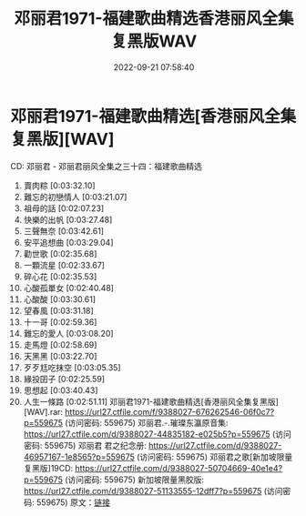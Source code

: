 ﻿---
title: 邓丽君1971-福建歌曲精选香港丽风全集复黑版WAV
date: 2022-09-21 07:58:40
categories: WAV车载音乐、镜像
tags: 华语中文
---
# 邓丽君1971-福建歌曲精选[香港丽风全集复黑版][WAV]

CD: 邓丽君 - 邓丽君丽风全集之三十四：福建歌曲精选
01. 賣肉粽
[0:03:32.10]
02. 難忘的初戀情人
[0:03:21.07]
03. 祖母的話
[0:02:07.23]
04. 快樂的出帆
[0:03:27.48]
05. 三聲無奈
[0:03:42.61]
06. 安平追想曲
[0:03:29.04]
07. 勸世歌
[0:02:35.68]
08. 一顆流星
[0:02:33.67]
09. 碎心花
[0:02:35.53]
10. 心酸孤單女
[0:02:40.48]
11. 心酸酸
[0:03:30.61]
12. 望春風
[0:03:31.18]
13. 十一哥
[0:02:59.36]
14. 難忘的愛人
[0:03:08.20]
15. 走馬燈
[0:02:58.69]
16. 天黑黑
[0:03:22.70]
17. 歹歹尪吃抹空
[0:03:05.35]
18. 緣投囝子
[0:02:25.59]
19. 思想起
[0:03:40.43]
20. 人生一條路
[0:02:51.11]
邓丽君1971-福建歌曲精选[香港丽风全集复黑版][WAV].rar:
https://url27.ctfile.com/f/9388027-676262546-06f0c7?p=559675
(访问密码: 559675)
邓丽君.-.璀璨东瀛原音集: https://url27.ctfile.com/d/9388027-44835182-e025b5?p=559675
(访问密码: 559675)
邓丽君 君之纪念册: https://url27.ctfile.com/d/9388027-46957167-1e8565?p=559675
(访问密码: 559675)
邓丽君之歌[新加坡限量复黑版]19CD: https://url27.ctfile.com/d/9388027-50704669-40e1e4?p=559675
(访问密码: 559675)
新加坡限量黑胶版: https://url27.ctfile.com/d/9388027-51133555-12dff7?p=559675
(访问密码: 559675)
原文：[链接](https://blog.sina.com.cn/s/blog_1647c7e7601030zir.html)